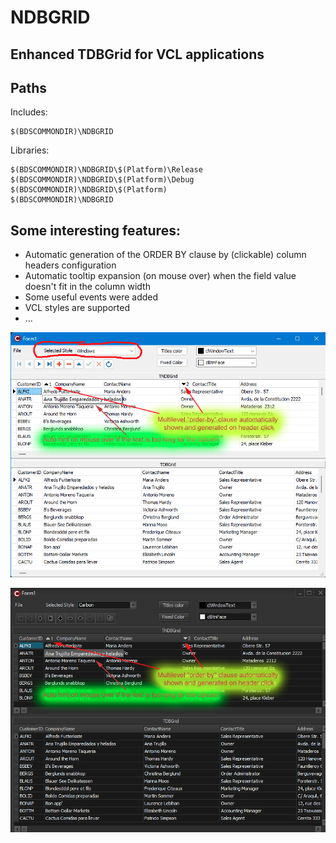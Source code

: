 # NDBGRID
## Enhanced TDBGrid for VCL applications 

## Paths 

Includes:
```
$(BDSCOMMONDIR)\NDBGRID
```

Libraries:
```
$(BDSCOMMONDIR)\NDBGRID\$(Platform)\Release
$(BDSCOMMONDIR)\NDBGRID\$(Platform)\Debug
$(BDSCOMMONDIR)\NDBGRID\$(Platform)
$(BDSCOMMONDIR)\NDBGRID
```

## Some interesting features:

- Automatic generation of the ORDER BY clause by (clickable) column headers configuration
- Automatic tooltip expansion (on mouse over) when the field value doesn't fit in the column width
- Some useful events were added 
- VCL styles are supported
- ...

<img src="docs/assets/images/Screenshot1.png" alt="Comparated grid feature example" border="0"></a>

<img src="docs/assets/images/Screenshot2.png" alt="Styles support" border="0"></a>

